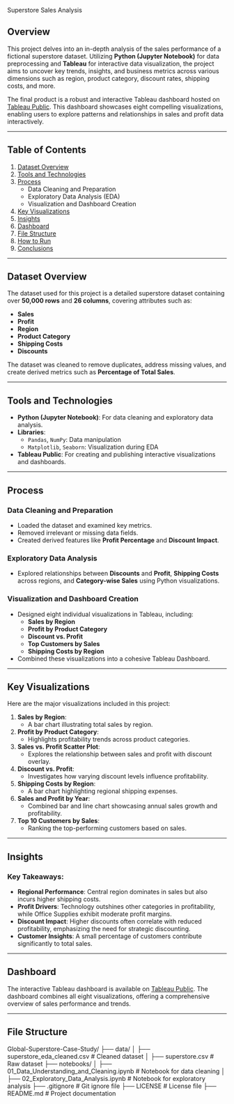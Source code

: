 Superstore Sales Analysis

## Overview

This project delves into an in-depth analysis of the sales performance of a fictional superstore dataset. Utilizing **Python (Jupyter Notebook)** for data preprocessing and **Tableau** for interactive data visualization, the project aims to uncover key trends, insights, and business metrics across various dimensions such as region, product category, discount rates, shipping costs, and more.

The final product is a robust and interactive Tableau dashboard hosted on [Tableau Public](#). This dashboard showcases eight compelling visualizations, enabling users to explore patterns and relationships in sales and profit data interactively.

---

## Table of Contents

1. [Dataset Overview](#dataset-overview)
2. [Tools and Technologies](#tools-and-technologies)
3. [Process](#process)
    - Data Cleaning and Preparation
    - Exploratory Data Analysis (EDA)
    - Visualization and Dashboard Creation
4. [Key Visualizations](#key-visualizations)
5. [Insights](#insights)
6. [Dashboard](#dashboard)
7. [File Structure](#file-structure)
8. [How to Run](#how-to-run)
9. [Conclusions](#conclusions)

---

## Dataset Overview

The dataset used for this project is a detailed superstore dataset containing over **50,000 rows** and **26 columns**, covering attributes such as:
- **Sales**
- **Profit**
- **Region**
- **Product Category**
- **Shipping Costs**
- **Discounts**

The dataset was cleaned to remove duplicates, address missing values, and create derived metrics such as **Percentage of Total Sales**.

---

## Tools and Technologies

- **Python (Jupyter Notebook)**: For data cleaning and exploratory data analysis.
- **Libraries**:
  - `Pandas`, `NumPy`: Data manipulation
  - `Matplotlib`, `Seaborn`: Visualization during EDA
- **Tableau Public**: For creating and publishing interactive visualizations and dashboards.

---

## Process

### Data Cleaning and Preparation
- Loaded the dataset and examined key metrics.
- Removed irrelevant or missing data fields.
- Created derived features like **Profit Percentage** and **Discount Impact**.

### Exploratory Data Analysis
- Explored relationships between **Discounts** and **Profit**, **Shipping Costs** across regions, and **Category-wise Sales** using Python visualizations.

### Visualization and Dashboard Creation
- Designed eight individual visualizations in Tableau, including:
  - **Sales by Region**
  - **Profit by Product Category**
  - **Discount vs. Profit**
  - **Top Customers by Sales**
  - **Shipping Costs by Region**
- Combined these visualizations into a cohesive Tableau Dashboard.

---

## Key Visualizations

Here are the major visualizations included in this project:

1. **Sales by Region**:
   - A bar chart illustrating total sales by region.
2. **Profit by Product Category**:
   - Highlights profitability trends across product categories.
3. **Sales vs. Profit Scatter Plot**:
   - Explores the relationship between sales and profit with discount overlay.
4. **Discount vs. Profit**:
   - Investigates how varying discount levels influence profitability.
5. **Shipping Costs by Region**:
   - A bar chart highlighting regional shipping expenses.
6. **Sales and Profit by Year**:
   - Combined bar and line chart showcasing annual sales growth and profitability.
7. **Top 10 Customers by Sales**:
   - Ranking the top-performing customers based on sales.

---

## Insights

### Key Takeaways:
- **Regional Performance**: Central region dominates in sales but also incurs higher shipping costs.
- **Profit Drivers**: Technology outshines other categories in profitability, while Office Supplies exhibit moderate profit margins.
- **Discount Impact**: Higher discounts often correlate with reduced profitability, emphasizing the need for strategic discounting.
- **Customer Insights**: A small percentage of customers contribute significantly to total sales.

---

## Dashboard

The interactive Tableau dashboard is available on [Tableau Public](#). The dashboard combines all eight visualizations, offering a comprehensive overview of sales performance and trends.

---

## File Structure

Global-Superstore-Case-Study/
├── data/
│   ├── superstore_eda_cleaned.csv   # Cleaned dataset
│   ├── superstore.csv               # Raw dataset
├── notebooks/
│   ├── 01_Data_Understanding_and_Cleaning.ipynb   # Notebook for data cleaning
│   ├── 02_Exploratory_Data_Analysis.ipynb         # Notebook for exploratory analysis
├── .gitignore                        # Git ignore file
├── LICENSE                           # License file
├── README.md                         # Project documentation




